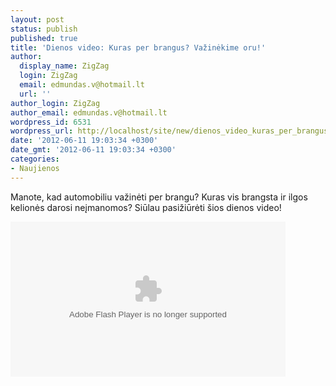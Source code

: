 ```yaml
---
layout: post
status: publish
published: true
title: 'Dienos video: Kuras per brangus? Važinėkime oru!'
author:
  display_name: ZigZag
  login: ZigZag
  email: edmundas.v@hotmail.lt
  url: ''
author_login: ZigZag
author_email: edmundas.v@hotmail.lt
wordpress_id: 6531
wordpress_url: http://localhost/site/new/dienos_video_kuras_per_brangus_vazinekime_oru/
date: '2012-06-11 19:03:34 +0300'
date_gmt: '2012-06-11 19:03:34 +0300'
categories:
- Naujienos
---
```

<p>
	Manote, kad automobiliu važinėti per brangu? Kuras vis brangsta ir ilgos kelionės darosi neįmanomos? Siūlau pasižiūrėti &scaron;ios dienos video!</p>
<p>
	<embed allowfullscreen="true" allowscriptaccess="always" flashvars="" height="248" name="Metacafe_8600903" pluginspage="http://www.macromedia.com/go/getflashplayer" src="http://www.metacafe.com/fplayer/8600903/10_000_car_that_runs_on_air.swf" type="application/x-shockwave-flash" width="440" wmode="transparent"></embed></p>
